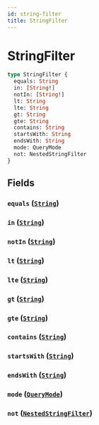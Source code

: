 ```yaml
---
id: string-filter
title: StringFilter
---
```


 # StringFilter





```graphql
type StringFilter {
  equals: String
  in: [String!]
  notIn: [String!]
  lt: String
  lte: String
  gt: String
  gte: String
  contains: String
  startsWith: String
  endsWith: String
  mode: QueryMode
  not: NestedStringFilter
}
```


## Fields

### `equals` ([`String`](/scalars/string))




### `in` ([`String`](/scalars/string))




### `notIn` ([`String`](/scalars/string))




### `lt` ([`String`](/scalars/string))




### `lte` ([`String`](/scalars/string))




### `gt` ([`String`](/scalars/string))




### `gte` ([`String`](/scalars/string))




### `contains` ([`String`](/scalars/string))




### `startsWith` ([`String`](/scalars/string))




### `endsWith` ([`String`](/scalars/string))




### `mode` ([`QueryMode`](/enums/query-mode))




### `not` ([`NestedStringFilter`](/inputs/nested-string-filter))






